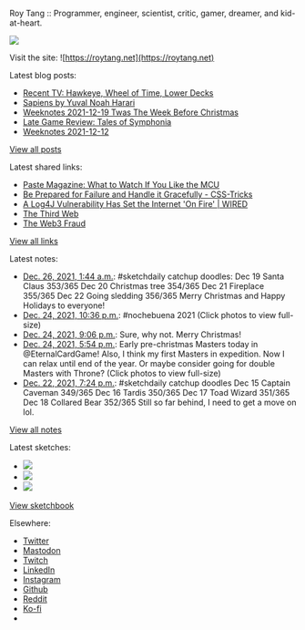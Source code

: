 Roy Tang :: Programmer, engineer, scientist, critic, gamer, dreamer, and kid-at-heart.

![](https://roytang.net/static/img/profile.jpg)

Visit the site: ![https://roytang.net](https://roytang.net)

Latest blog posts:

- [Recent TV: Hawkeye, Wheel of Time, Lower Decks](https://roytang.net/2021/12/hawkeye-wot-lower-decks/)
- [Sapiens by Yuval Noah Harari](https://roytang.net/2021/12/sapiens/)
- [Weeknotes 2021-12-19 Twas The Week Before Christmas](https://roytang.net/2021/12/weeknotes-12-19/)
- [Late Game Review: Tales of Symphonia](https://roytang.net/2021/12/symphonia/)
- [Weeknotes 2021-12-12](https://roytang.net/2021/12/weeknotes-12-12/)

[View all posts](https://roytang.net/blog)

Latest shared links:

- [Paste Magazine: What to Watch If You Like the MCU](https://roytang.net/2021/12/86fedb4b6a46749b6095715f0cb3a4fb/)
- [Be Prepared for Failure and Handle it Gracefully - CSS-Tricks](https://roytang.net/2021/12/e96d33dad65613712f7de14f77b9ad38/)
- [A Log4J Vulnerability Has Set the Internet &#x27;On Fire&#x27; | WIRED](https://roytang.net/2021/12/49c19dca28b59fb5904aa23bfddfff85/)
- [The Third Web](https://roytang.net/2021/12/the-third-web/)
- [The Web3 Fraud](https://roytang.net/2021/12/the-web3-fraud/)

[View all links](https://roytang.net/links)

Latest notes:

- [Dec. 26, 2021, 1:44 a.m.](https://roytang.net/2021/12/977d7f97340da5496490c258d4d105c8/): #sketchdaily catchup doodles: Dec 19 Santa Claus 353/365 Dec 20 Christmas tree 354/365 Dec 21 Fireplace 355/365 Dec 22 Going sledding 356/365 Merry Christmas and Happy Holidays to everyone!
- [Dec. 24, 2021, 10:36 p.m.](https://roytang.net/2021/12/1474388413281607683/): #nochebuena 2021 (Click photos to view full-size)
- [Dec. 24, 2021, 9:06 p.m.](https://roytang.net/2021/12/hpsyr4j/): Sure, why not. Merry Christmas!
- [Dec. 24, 2021, 5:54 p.m.](https://roytang.net/2021/12/1474317542785110017/): Early pre-christmas Masters today in @EternalCardGame! Also, I think my first Masters in expedition. Now I can relax until end of the year. Or maybe consider going for double Masters with Throne? (Click photos to view full-size)
- [Dec. 22, 2021, 7:24 p.m.](https://roytang.net/2021/12/d1e22f678f001285ceb12fcfae5a2a34/): #sketchdaily catchup doodles Dec 15 Captain Caveman 349/365 Dec 16 Tardis 350/365 Dec 17 Toad Wizard 351/365 Dec 18 Collared Bear 352/365 Still so far behind, I need to get a move on lol.

[View all notes](https://roytang.net/notes)

Latest sketches:


- ![](https://roytang.net/media/cache/48/d1/48d1aa48a28358d5ba439cac37265d95.jpg)
- ![](https://roytang.net/media/cache/a4/2d/a42dd475f009ff138da158b6861657be.jpg)
- ![](https://roytang.net/media/cache/da/10/da109aa219a550608ec9a9c14bfd429a.jpg)

[View sketchbook](https://roytang.net/albums/sketchbook)


Elsewhere:

- [Twitter](https://twitter.com/roytang)
- [Mastodon](https://mastodon.technology/@roytang)
- [Twitch](https://twitch.tv/twitchyroy)
- [LinkedIn](https://www.linkedin.com/in/roytang)
- [Instagram](https://instagram.com/roytang0400)
- [Github](https://github.com/roytang)
- [Reddit](https://reddit.com/u/hungryroy)
- [Ko-fi](https://ko-fi.com/roytang)
- [](mailto:hello@roytang.net)